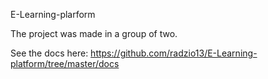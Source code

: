 E-Learning-plarform

The project was made in a group of two.

See the docs here: https://github.com/radzio13/E-Learning-platform/tree/master/docs
